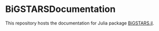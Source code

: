 # BiGSTARSDocumentation

This repository hosts the documentation for Julia package [BiGSTARS.jl](https://github.com/subhk/BiGSTARS.jl).
